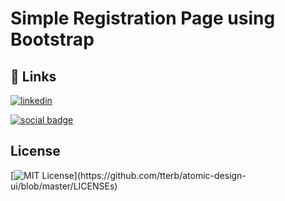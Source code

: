 # Simple Registration Page using Bootstrap
 
## 🔗 Links

[![linkedin](https://img.shields.io/badge/LinkedIn-0A66C2?style=social&logo=linkedin&logoColor=blue)](www.linkedin.com/in/george-x94)

[![social badge](https://img.shields.io/badge/Instagram-E4405F?style=social&logo=instagram&logoColor=blue)](https://www.instagram.com/darkunicode)

## License

[![MIT License](https://img.shields.io/apm/l/atomic-design-ui.svg?)](https://github.com/tterb/atomic-design-ui/blob/master/LICENSEs)